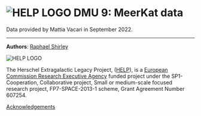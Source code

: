 # ![HELP LOGO](https://avatars1.githubusercontent.com/u/7880370?s=75&v=4) DMU 9: MeerKat data

Data provided by Mattia Vacari in September 2022.




-------------------------------------------------------------------------------

**Authors**: [Raphael Shirley](http://raphaelshirley.co.uk/)

 ![HELP LOGO](https://avatars1.githubusercontent.com/u/7880370?s=75&v=4)
 
 
The Herschel Extragalactic Legacy Project, ([HELP](http://herschel.sussex.ac.uk/)), is a [European Commission Research Executive Agency](https://ec.europa.eu/info/departments/research-executive-agency_en)
funded project under the SP1-Cooperation, Collaborative project, Small or medium-scale focused research project, FP7-SPACE-2013-1 scheme, Grant Agreement
Number 607254.

[Acknowledgements](http://herschel.sussex.ac.uk/acknowledgements)
